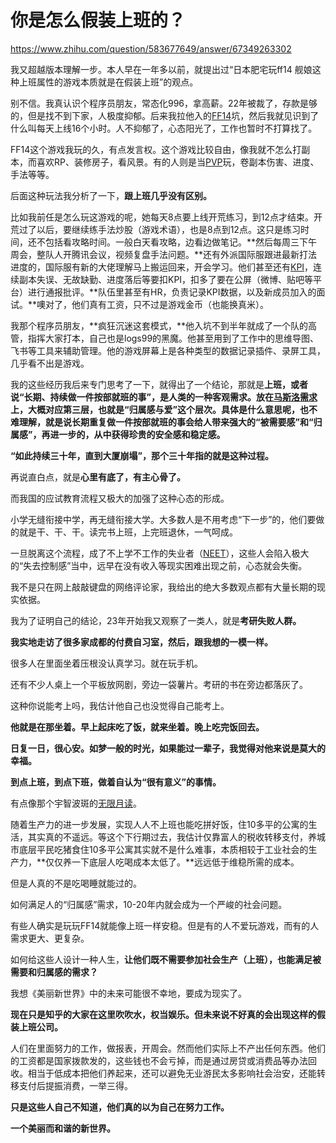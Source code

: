 # 你是怎么假装上班的？

https://www.zhihu.com/question/583677649/answer/67349263302

我又超越版本理解一步。本人早在一年多以前，就提出过“日本肥宅玩ff14 舰娘这种上班属性的游戏本质就是在假装上班”的观点。

别不信。我真认识个程序员朋友，常态化996，拿高薪。22年被裁了，存款是够的，但是找不到下家，人极度抑郁。后来我拉他入的[FF14](https://zhida.zhihu.com/search?content_id=706585283&content_type=Answer&match_order=1&q=FF14&zhida_source=entity)坑，然后我就见识到了什么叫每天上线16个小时。人不抑郁了，心态阳光了，工作也暂时不打算找了。

FF14这个游戏我玩的久，有点发言权。这个游戏比较自由，像我就不怎么打副本，而喜欢RP、装修房子，看风景。有的人则是当[PVP](https://zhida.zhihu.com/search?content_id=706585283&content_type=Answer&match_order=1&q=PVP&zhida_source=entity)玩，卷副本伤害、进度、手法等等。

后面这种玩法我分析了一下，**跟上班几乎没有区别。**

比如我前任是怎么玩这游戏的呢，她每天8点要上线开荒练习，到12点才结束。开荒过了以后，要继续练手法炒股（游戏术语），也是8点到12点。这只是练习时间，还不包括看攻略时间。一般白天看攻略，边看边做笔记。**然后每周三下午周会，整队人开腾讯会议，视频复盘手法问题。**还有外派国际服跟进最新打法进度的，国际服有新的大佬理解马上搬运回来，开会学习。他们甚至还有[KPI](https://zhida.zhihu.com/search?content_id=706585283&content_type=Answer&match_order=1&q=KPI&zhida_source=entity)，连续副本失误、无故缺勤、进度落后等要扣KPI，扣多了要在公屏（微博、贴吧等平台）进行通报批评。**队伍里甚至有HR，负责记录KPI数据，以及新成员加入的面试。**噢对了，他们真有工资，只不过是游戏金币（也能换真米）。

我那个程序员朋友，**疯狂沉迷这套模式，**他入坑不到半年就成了一个队的高管，指挥大家打本，自己也是logs99的黑魔。他甚至用到了工作中的思维导图、飞书等工具来辅助管理。他的游戏屏幕上是各种类型的数据记录插件、录屏工具，几乎看不出是游戏。

  

我的这些经历我后来专门思考了一下，就得出了一个结论，那就是**上班，或者说“长期、持续做一件按部就班的事”，是人类的一种客观需求。**放在[马斯洛需求](https://zhida.zhihu.com/search?content_id=706585283&content_type=Answer&match_order=1&q=%E9%A9%AC%E6%96%AF%E6%B4%9B%E9%9C%80%E6%B1%82&zhida_source=entity)上，大概对应第三层，也就是“归属感与爱”这个层次。具体是什么意思呢，也不难理解，就是说**长期重复做一件按部就班的事会给人带来强大的“被需要感”和“归属感”，再进一步的，从中获得珍贵的安全感和稳定感。**

**“如此持续三十年，直到大厦崩塌”，那个三十年指的就是这种过程。**

再说直白点，就是**心里有底了，有主心骨了。**

而我国的应试教育流程又极大的加强了这种心态的形成。

小学无缝衔接中学，再无缝衔接大学。大多数人是不用考虑“下一步”的，他们要做的就是干、干、干。读完书上班，上完班退休，一气呵成。

一旦脱离这个流程，成了不上学不工作的失业者（[NEET](https://zhida.zhihu.com/search?content_id=706585283&content_type=Answer&match_order=1&q=NEET&zhida_source=entity)），这些人会陷入极大的“失去控制感”当中，远早在没有收入等现实困难出现之前，心态就会失衡。

  

我不是只在网上敲敲键盘的网络评论家，我给出的绝大多数观点都有大量长期的现实依据。

我为了证明自己的结论，23年开始我又观察了一类人，就是**考研失败人群。**

**我实地走访了很多家成都的付费自习室，然后，跟我想的一模一样。**

很多人在里面坐着压根没认真学习。就在玩手机。

还有不少人桌上一个平板放网剧，旁边一袋薯片。考研的书在旁边都落灰了。

这种你说能考上吗，我估计他自己也没觉得自己能考上。

**他就是在那坐着。早上起床吃了饭，就来坐着。晚上吃完饭回去。**

**日复一日，很心安。如梦一般的时光，如果能过一辈子，我觉得对他来说是莫大的幸福。**

**到点上班，到点下班，做着自认为“很有意义”的事情。**

有点像那个宇智波斑的[无限月读](https://zhida.zhihu.com/search?content_id=706585283&content_type=Answer&match_order=1&q=%E6%97%A0%E9%99%90%E6%9C%88%E8%AF%BB&zhida_source=entity)。

  

随着生产力的进一步发展，实现人人不上班也能吃拼好饭，住10多平的公寓的生活，其实真的不遥远。等这个下行期过去，我估计仅靠富人的税收转移支付，养城市底层平民吃猪食住10多平公寓其实就不是什么难事，本质相较于工业社会的生产力，**仅仅养一下底层人吃喝成本太低了。**远远低于维稳所需的成本。

但是人真的不是吃喝睡就能过的。

如何满足人的“归属感”需求，10-20年内就会成为一个严峻的社会问题。

有些人确实是玩玩FF14就能像上班一样安稳。但是有的人不爱玩游戏，而有的人需求更大、更复杂。

如何给这些人设计一种人生，**让他们既不需要参加社会生产（上班），也能满足被需要和归属感的需求？**

我想《美丽新世界》中的未来可能很不幸地，要成为现实了。

**现在只是知乎的大家在这里吹吹水，权当娱乐。但未来说不好真的会出现这样的假装上班公司。**

人们在里面努力的工作，做报表，开周会。然而他们实际上不产出任何东西。他们的工资都是国家拨款发的，这些钱也不会亏掉，而是通过房贷或消费品等办法回收。相当于低成本把他们养起来，还可以避免无业游民太多影响社会治安，还能转移支付后提振消费，一举三得。

**只是这些人自己不知道，他们真的以为自己在努力工作。**

**一个美丽而和谐的新世界。**